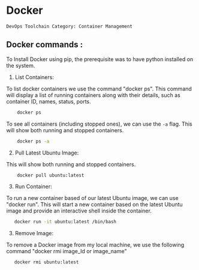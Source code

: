# Docker

```
DevOps Toolchain Category: Container Management
```

## Docker commands :

To Install Docker using pip, the prerequisite was to have python installed on the system.

1. List Containers:

To list docker containers we use the command "docker ps". This command will display a list of running containers along with their details, such as container ID, names, status, ports.

```sh
    docker ps
```

To see all containers (including stopped ones), we can use the `-a` flag. This will show both running and stopped containers.

```sh
    docker ps -a
```

2. Pull Latest Ubuntu Image:

This will show both running and stopped containers.

```sh
    docker pull ubuntu:latest
```

3. Run Container:

To run a new container based of our latest Ubuntu image, we can use "docker run". This will start a new container based on the latest Ubuntu image and provide an interactive shell inside the container.

```sh
   docker run -it ubuntu:latest /bin/bash
```

3. Remove Image:

To remove a Docker image from my local machine, we use the following command "docker rmi image_Id or image_name"

```sh
   docker rmi ubuntu:latest
```

